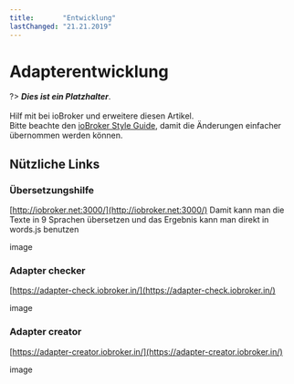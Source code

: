 ```yaml
---
title:       "Entwicklung"
lastChanged: "21.21.2019"
---
```


# Adapterentwicklung
?> ***Dies ist ein Platzhalter***.
   <br><br>
   Hilf mit bei ioBroker und erweitere diesen Artikel.  
   Bitte beachte den [ioBroker Style Guide](community/styleguidedoc), 
   damit die Änderungen einfacher übernommen werden können.

## Nützliche Links
### Übersetzungshilfe
[http://iobroker.net:3000/](http://iobroker.net:3000/)
Damit kann man die Texte in 9 Sprachen übersetzen und das Ergebnis kann man direkt in words.js benutzen

image

### Adapter checker
[https://adapter-check.iobroker.in/](https://adapter-check.iobroker.in/)

image

### Adapter creator
[https://adapter-creator.iobroker.in/](https://adapter-creator.iobroker.in/)

image